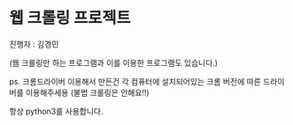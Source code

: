 # 웹 크롤링 프로젝트

진행자 : 김경민


(웹 크롤링만 하는 프로그램과 이를 이용한 프로그램도 있습니다.)

ps. 크롬드라이버 이용해서 만든건 각 컴퓨터에 설치되어있는 크롬 버전에 따른 드라이버를 
이용해주세용 (불법 크롤링은 안해요!!)

항상 python3를 사용합니다.
